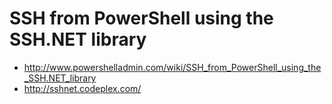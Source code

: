 ﻿# SSH from PowerShell using the SSH.NET library

- http://www.powershelladmin.com/wiki/SSH_from_PowerShell_using_the_SSH.NET_library
- http://sshnet.codeplex.com/
